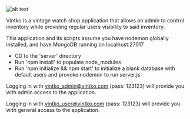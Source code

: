 ![alt text](https://www.vintko.com/img/vintko_logo.9b6e233f.png)

Vintko is a vintage watch shop application that allows an admin to control inventory while providing regular users visibility to said inventory.

This application and its scripts assume you have nodemon globally installed, and have MongoDB running on localhost:27017

- CD to the 'server' directory
- Run 'npm install' to populate node_modules
- Run 'npm initialize && npm start' to initialize a blank database with default users and provoke nodemon to run server.js

Logging in with vintko_admin@vintko.com (pass: 123123) will provide you with admin access to the application.

Logging in with vintko_user@vintko.com (pass: 123123) will provide you with general access to the application.
